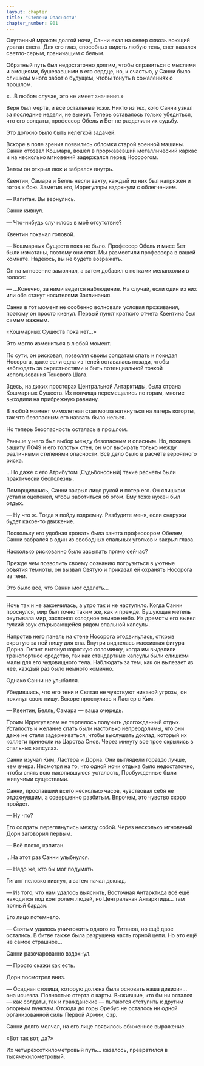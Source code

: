 ```yaml
---
layout: chapter
title: "Степени Опасности"
chapter_number: 901
---
```


Окутанный мраком долгой ночи, Санни ехал на север сквозь воющий ураган снега. Для его глаз, способных видеть любую тень, снег казался светло-серым, граничащим с белым.

Обратный путь был недостаточно долгим, чтобы справиться с мыслями и эмоциями, бушевавшими в его сердце, но, к счастью, у Санни было слишком много забот о будущем, чтобы тонуть в сожалениях о прошлом.

«...В любом случае, это не имеет значения.»

Верн был мертв, и все остальные тоже. Никто из тех, кого Санни узнал за последние недели, не выжил. Теперь оставалось только убедиться, что его солдаты, профессор Обель и Бет не разделили их судьбу.

Это должно было быть нелегкой задачей.

Вскоре в поле зрения появились обломки старой военной машины. Санни отозвал Кошмара, вошел в проржавевший металлический каркас и на несколько мгновений задержался перед Носорогом.

Затем он открыл люк и забрался внутрь.

Квентин, Самара и Белль несли вахту, каждый из них был напряжен и готов к бою. Заметив его, Иррегуляры вздохнули с облегчением.

— Капитан. Вы вернулись.

Санни кивнул.

— Что-нибудь случилось в моё отсутствие?

Квентин покачал головой.

— Кошмарных Существ пока не было. Профессор Обель и мисс Бет были измотаны, поэтому они спят. Мы разместили профессора в вашей комнате. Надеюсь, вы не будете возражать.

Он на мгновение замолчал, а затем добавил с нотками меланхолии в голосе:

— ...Конечно, за ними ведется наблюдение. На случай, если один из них или оба станут носителями Заклинания.

Санни в тот момент не особенно волновали условия проживания, поэтому он просто кивнул. Первый пункт краткого отчета Квентина был самым важным.

«Кошмарных Существ пока нет...»

Это могло измениться в любой момент.

По сути, он рисковал, позволяя своим солдатам спать и покидая Носорога, даже если одна из теней оставалась позади, чтобы наблюдать за окрестностями и быть потенциальной точкой использования Теневого Шага.

Здесь, на диких просторах Центральной Антарктиды, была страна Кошмарных Существ. Их полчища перемещались по горам, многие выходили на прибрежную равнину.

В любой момент мимолетная стая могла наткнуться на лагерь когорты, так что безопасным его назвать было нельзя.

Но теперь безопасность осталась в прошлом.

Раньше у него был выбор между безопасным и опасным. Но, покинув защиту ЛО49 и его толстых стен, он мог выбирать только между различными степенями опасности. Всё дело было в расчёте вероятного риска.

...Но даже с его Атрибутом [Судьбоносный] такие расчеты были практически бесполезны.

Поморщившись, Санни закрыл лицо рукой и потер его. Он слишком устал и оцепенел, чтобы заботиться об этом. Ему тоже нужен был отдых.

— Ну что ж. Тогда я пойду вздремну. Разбудите меня, если снаружи будет какое-то движение.

Поскольку его удобная кровать была занята профессором Обелем, Санни забрался в один из свободных спальных уголков и закрыл глаза.

Насколько рискованно было засыпать прямо сейчас?

Прежде чем позволить своему сознанию погрузиться в уютные объятия темноты, он вызвал Святую и приказал ей охранять Носорога из тени.

Это было всё, что Санни мог сделать...

***

Ночь так и не закончилась, а утро так и не наступило. Когда Санни проснулся, мир был точно таким же, как и прежде. Бушующая метель окутывала мир, заслоняя холодное темное небо. Из дремоты его вывел гулкий звук открывающейся рядом спальной капсулы.

Напротив него панель на стене Носорога отодвинулась, открыв скрытую за ней нишу для сна. Внутри виднелась массивная фигура Дорна. Гигант вытянул короткую соломинку, когда им выделили транспортное средство, так как стандартные капсулы были слишком малы для его чудовищного тела. Наблюдать за тем, как он вылезает из нее, каждый раз было немного комично.

Однако Санни не улыбался.

Убедившись, что его тени и Святая не чувствуют никакой угрозы, он покинул свою нишу. Вскоре проснулись и Ластер с Ким.

— Квентин, Белль, Самара — ваша очередь.

Троим Иррегулярам не терпелось получить долгожданный отдых. Усталость и желание спать были настолько непреодолимы, что они даже не стали задерживаться, чтобы выслушать доклад, который их коллеги принесли из Царства Снов. Через минуту все трое скрылись в спальных капсулах.

Санни изучал Ким, Ластера и Дорна. Они выглядели гораздо лучше, чем вчера. Несмотря на то, что одной ночи отдыха было недостаточно, чтобы снять всю накопившуюся усталость, Пробужденные были живучими существами.

Санни, проспавший всего несколько часов, чувствовал себя не отдохнувшим, а совершенно разбитым. Впрочем, это чувство скоро пройдет.

— Ну что?

Его солдаты переглянулись между собой. Через несколько мгновений Дорн заговорил первым.

— Всё плохо, капитан.

...На этот раз Санни улыбнулся.

— Надо же, кто бы мог подумать.

Гигант неловко кивнул, а затем начал доклад.

— Из того, что нам удалось выяснить, Восточная Антарктида всё ещё находится под контролем людей, но Центральная Антарктида... там полный бардак.

Его лицо потемнело.

— Святым удалось уничтожить одного из Титанов, но ещё двое остались. В битве также была разрушена часть горной цепи. Но это ещё не самое страшное...

Санни разочарованно вздохнул.

— Просто скажи как есть.

Дорн посмотрел вниз.

— Осадная столица, которую должна была основать наша дивизия... она исчезла. Полностью стерта с карты. Выжившие, кто бы ни остался — как солдаты, так и гражданские — пытаются отступить к другим опорным пунктам. Отсюда до горы Эребус не осталось ни одной организованной силы Первой Армии, сэр.

Санни долго молчал, на его лице появилось обиженное выражение.

«Вот так вот, да?»

Их четырёхсоткилометровый путь... казалось, превратился в тысячекилометровый.